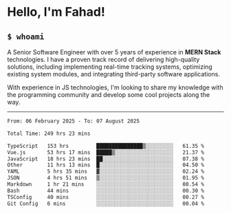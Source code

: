 <h1>Hello, I'm Fahad!</h1>

<h2><code>$ whoami</code></h2>

A Senior Software Engineer with over 5 years of experience in **MERN Stack** technologies. I have a proven track record of delivering high-quality solutions, including implementing real-time tracking systems, optimizing existing system modules, and integrating third-party software applications.

With experience in JS technologies, I'm looking to share my knowledge with the programming community and develop some cool projects along the way.

---

<!--START_SECTION:waka-->

```txt
From: 06 February 2025 - To: 07 August 2025

Total Time: 249 hrs 23 mins

TypeScript   153 hrs         ███████████████▒░░░░░░░░░   61.35 %
Vue.js       53 hrs 17 mins  █████▒░░░░░░░░░░░░░░░░░░░   21.37 %
JavaScript   18 hrs 23 mins  ██░░░░░░░░░░░░░░░░░░░░░░░   07.38 %
Other        11 hrs 13 mins  █░░░░░░░░░░░░░░░░░░░░░░░░   04.50 %
YAML         5 hrs 35 mins   ▓░░░░░░░░░░░░░░░░░░░░░░░░   02.24 %
JSON         4 hrs 51 mins   ▒░░░░░░░░░░░░░░░░░░░░░░░░   01.95 %
Markdown     1 hr 21 mins    ░░░░░░░░░░░░░░░░░░░░░░░░░   00.54 %
Bash         44 mins         ░░░░░░░░░░░░░░░░░░░░░░░░░   00.30 %
TSConfig     40 mins         ░░░░░░░░░░░░░░░░░░░░░░░░░   00.27 %
Git Config   6 mins          ░░░░░░░░░░░░░░░░░░░░░░░░░   00.04 %
```

<!--END_SECTION:waka-->

<!--
**heyFahad/heyFahad** is a ✨ _special_ ✨ repository because its `README.md` (this file) appears on your GitHub profile.

Here are some ideas to get you started:

- 🔭 I’m currently working on ...
- 🌱 I’m currently learning ...
- 👯 I’m looking to collaborate on ...
- 🤔 I’m looking for help with ...
- 💬 Ask me about ...
- 📫 How to reach me: ...
- 😄 Pronouns: ...
- ⚡ Fun fact: ...
-->
